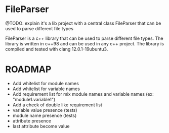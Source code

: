 # FileParser
@TODO: explain it's a lib project with a central class FileParser that can be used to parse different file types

FileParser is a c++ library that can be used to parse different file types. The library is written in c++98 and can be used in any c++ project. The library is compiled and tested with clang 12.0.1-19ubuntu3.

# ROADMAP
- Add whitelist for module names
- Add whitelist for variable names
- Add requirement list for mix module names and variable names (ex: "module1.variable1")
- Add a check of double like requirement list
- variable value presence (tests)
- module name presence (tests)
- attribute presence
- last attribute become value
